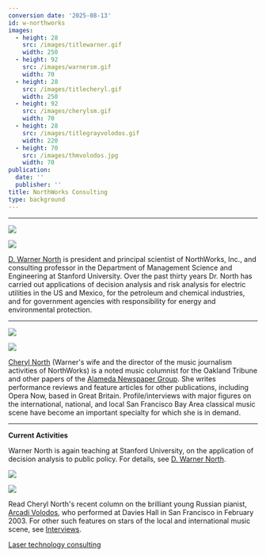 ```yaml
---
conversion date: '2025-08-13'
id: w-northworks
images:
  - height: 28
    src: /images/titlewarner.gif
    width: 250
  - height: 92
    src: /images/warnersm.gif
    width: 70
  - height: 28
    src: /images/titlecheryl.gif
    width: 250
  - height: 92
    src: /images/cherylsm.gif
    width: 70
  - height: 28
    src: /images/titlegrayvolodos.gif
    width: 220
  - height: 70
    src: /images/thmvolodos.jpg
    width: 70
publication:
  date: ''
  publisher: ''
title: NorthWorks Consulting
type: background
---
```


***

![](/images/titlewarner.gif)

![](/images/warnersm.gif)

[D. Warner North](w-main) is president and principal scientist of NorthWorks, Inc., and consulting professor in the Department of Management Science and Engineering at Stanford University. Over the past thirty years Dr. North has carried out applications of decision analysis and risk analysis for electric utilities in the US and Mexico, for the petroleum and chemical industries, and for government agencies with responsibility for energy and environmental protection.

***

![](/images/titlecheryl.gif)

![](/images/cherylsm.gif)

[Cheryl North](c-main) (Warner's wife and the director of the music journalism activities of NorthWorks) is a noted music columnist for the Oakland Tribune and other papers of the [Alameda Newspaper Group](http://www.insidebayarea.com). She writes performance reviews and feature articles for other publications, including Opera Now, based in Great Britain. Profile/interviews with major figures on the international, national, and local San Francisco Bay Area classical music scene have become an important specialty for which she is in demand.

***

**Current Activities**

Warner North is again teaching at Stanford University, on the application of decision analysis to public policy. For details, see [D. Warner North](w-main).

![](/images/titlegrayvolodos.gif)

![](/images/thmvolodos.jpg)

Read Cheryl North's recent column on the brilliant young Russian pianist, [Arcadi Volodos](c-volodos), who performed at Davies Hall in San Francisco in February 2003. For other such features on stars of the local and international music scene, see [Interviews](c-interviews).

[Laser technology consulting](/articles//w-laser)